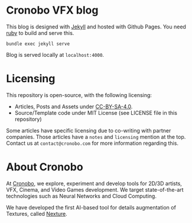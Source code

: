 # Cronobo VFX blog

This blog is designed with [Jekyll](https://jekyllrb.com/) and hosted with Github Pages.
You need [ruby](https://www.ruby-lang.org/en/) to build and serve this.

```
bundle exec jekyll serve
```

Blog is served locally at `localhost:4000`.

# Licensing

This repository is open-source, with the following licensing:

- Articles, Posts and Assets under [CC-BY-SA-4.0](https://creativecommons.org/licenses/by-sa/4.0/).
- Source/Template code under MIT License (see LICENSE file in this repository)

Some articles have specific licensing due to co-writing with partner companies.
Those articles have a `notes` and `licensing` mention at the top.
Contact us at `contact@cronobo.com` for more information regarding this.

# About Cronobo

At [Cronobo](https://cronobo.com/), we explore, experiment and develop tools for 2D/3D artists, VFX, Cinema, and Video Games development. We target state-of-the-art technologies such as Neural Networks and Cloud Computing.

We have developed the first AI-based tool for details augmentation of Textures, called [Nexture](https://cronobo.com/products/nexture).
